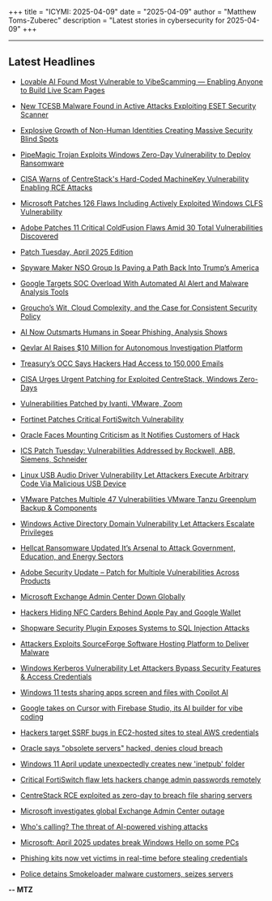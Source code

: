 +++
title = "ICYMI: 2025-04-09"
date = "2025-04-09"
author = "Matthew Toms-Zuberec"
description = "Latest stories in cybersecurity for 2025-04-09"
+++

---------------------------------------------------------------------------
## Latest Headlines
- [Lovable AI Found Most Vulnerable to VibeScamming — Enabling Anyone to Build Live Scam Pages](https://thehackernews.com/2025/04/lovable-ai-found-most-vulnerable-to.html)

- [New TCESB Malware Found in Active Attacks Exploiting ESET Security Scanner](https://thehackernews.com/2025/04/new-tcesb-malware-found-in-active.html)

- [Explosive Growth of Non-Human Identities Creating Massive Security Blind Spots](https://thehackernews.com/2025/04/explosive-growth-of-non-human.html)

- [PipeMagic Trojan Exploits Windows Zero-Day Vulnerability to Deploy Ransomware](https://thehackernews.com/2025/04/pipemagic-trojan-exploits-windows-clfs.html)

- [CISA Warns of CentreStack's Hard-Coded MachineKey Vulnerability Enabling RCE Attacks](https://thehackernews.com/2025/04/cisa-warns-of-centrestacks-hard-coded.html)

- [Microsoft Patches 126 Flaws Including Actively Exploited Windows CLFS Vulnerability](https://thehackernews.com/2025/04/microsoft-patches-126-flaws-including.html)

- [Adobe Patches 11 Critical ColdFusion Flaws Amid 30 Total Vulnerabilities Discovered](https://thehackernews.com/2025/04/adobe-patches-11-critical-coldfusion.html)

- [Patch Tuesday, April 2025 Edition](https://krebsonsecurity.com/2025/04/patch-tuesday-april-2025-edition/)

- [Spyware Maker NSO Group Is Paving a Path Back Into Trump’s America](https://www.wired.com/story/nso-group-the-vogel-group-lobbying-trump-administration/)

- [Google Targets SOC Overload With Automated AI Alert and Malware Analysis Tools](https://www.securityweek.com/google-targets-soc-overload-with-automated-ai-alert-and-malware-analysis-tools/)

- [Groucho’s Wit, Cloud Complexity, and the Case for Consistent Security Policy](https://www.securityweek.com/grouchos-wit-cloud-complexity-and-the-case-for-consistent-security-policy/)

- [AI Now Outsmarts Humans in Spear Phishing, Analysis Shows](https://www.securityweek.com/ai-now-outsmarts-humans-in-spear-phishing-analysis-shows/)

- [Qevlar AI Raises $10 Million for Autonomous Investigation Platform](https://www.securityweek.com/qevlar-ai-raises-10-million-for-autonomous-investigation-platform/)

- [Treasury’s OCC Says Hackers Had Access to 150,000 Emails](https://www.securityweek.com/treasurys-occ-says-hackers-had-access-to-150000-emails/)

- [CISA Urges Urgent Patching for Exploited CentreStack, Windows Zero-Days](https://www.securityweek.com/cisa-urges-urgent-patching-for-exploited-centrestack-windows-zero-days/)

- [Vulnerabilities Patched by Ivanti, VMware, Zoom](https://www.securityweek.com/vulnerabilities-patched-by-ivanti-vmware-zoom/)

- [Fortinet Patches Critical FortiSwitch Vulnerability](https://www.securityweek.com/fortinet-patches-critical-fortiswitch-vulnerability/)

- [Oracle Faces Mounting Criticism as It Notifies Customers of Hack](https://www.securityweek.com/oracle-faces-mounting-criticism-as-it-notifies-customers-of-hack/)

- [ICS Patch Tuesday: Vulnerabilities Addressed by Rockwell, ABB, Siemens, Schneider](https://www.securityweek.com/ics-patch-tuesday-vulnerabilities-addressed-by-rockwell-abb-siemens-schneider/)

- [Linux USB Audio Driver Vulnerability Let Attackers Execute Arbitrary Code Via Malicious USB Device](https://cybersecuritynews.com/linux-usb-audio-vulnerability/)

- [VMware Patches Multiple 47 Vulnerabilities VMware Tanzu Greenplum Backup & Components](https://cybersecuritynews.com/vmware-patches-multiple-47-vulnerabilities/)

- [Windows Active Directory Domain Vulnerability Let Attackers Escalate Privileges](https://cybersecuritynews.com/windows-active-directory-domain-vulnerability-let-attackers-escalate-privileges/)

- [Hellcat Ransomware Updated It’s Arsenal to Attack Government, Education, and Energy Sectors](https://cybersecuritynews.com/hellcat-ransomware-updated-its-arsenal/)

- [Adobe Security Update – Patch for Multiple Vulnerabilities Across Products](https://cybersecuritynews.com/adobe-security-update-multiple-vulnerabilities/)

- [Microsoft Exchange Admin Center Down Globally](https://cybersecuritynews.com/microsoft-exchange-admin-center-down/)

- [Hackers Hiding NFC Carders Behind Apple Pay and Google Wallet](https://cybersecuritynews.com/hackers-hiding-nfc-carders/)

- [Shopware Security Plugin Exposes Systems to SQL Injection Attacks](https://cybersecuritynews.com/shopware-security-plugin-exposes-systems/)

- [Attackers Exploits SourceForge Software Hosting Platform to Deliver Malware](https://cybersecuritynews.com/attackers-exploits-sourceforge-software/)

- [Windows Kerberos Vulnerability Let Attackers Bypass Security Features & Access Credentials](https://cybersecuritynews.com/windows-kerberos-vulnerability/)

- [Windows 11 tests sharing apps screen and files with Copilot AI](https://www.bleepingcomputer.com/news/microsoft/windows-11-tests-sharing-apps-screen-and-files-with-copilot-ai/)

- [Google takes on Cursor with Firebase Studio, its AI builder for vibe coding](https://www.bleepingcomputer.com/news/google/google-takes-on-cursor-with-firebase-studio-its-ai-builder-for-vibe-coding/)

- [Hackers target SSRF bugs in EC2-hosted sites to steal AWS credentials](https://www.bleepingcomputer.com/news/security/hackers-target-ssrf-bugs-in-ec2-hosted-sites-to-steal-aws-credentials/)

- [Oracle says "obsolete servers" hacked, denies cloud breach](https://www.bleepingcomputer.com/news/security/oracle-says-obsolete-servers-hacked-denies-cloud-breach/)

- [Windows 11 April update unexpectedly creates new 'inetpub' folder](https://www.bleepingcomputer.com/news/microsoft/windows-11-april-update-unexpectedly-creates-new-inetpub-folder/)

- [Critical FortiSwitch flaw lets hackers change admin passwords remotely](https://www.bleepingcomputer.com/news/security/critical-fortiswitch-flaw-lets-hackers-change-admin-passwords-remotely/)

- [CentreStack RCE exploited as zero-day to breach file sharing servers](https://www.bleepingcomputer.com/news/security/centrestack-rce-exploited-as-zero-day-to-breach-file-sharing-servers/)

- [Microsoft investigates global Exchange Admin Center outage](https://www.bleepingcomputer.com/news/microsoft/microsoft-investigates-global-exchange-admin-center-outage/)

- [Who's calling? The threat of AI-powered vishing attacks](https://www.bleepingcomputer.com/news/security/whos-calling-the-threat-of-ai-powered-vishing-attacks/)

- [Microsoft: April 2025 updates break Windows Hello on some PCs](https://www.bleepingcomputer.com/news/microsoft/microsoft-april-2025-updates-break-windows-hello-on-some-pcs/)

- [Phishing kits now vet victims in real-time before stealing credentials](https://www.bleepingcomputer.com/news/security/phishing-kits-now-vet-victims-in-real-time-before-stealing-credentials/)

- [Police detains Smokeloader malware customers, seizes servers](https://www.bleepingcomputer.com/news/security/police-detains-smokeloader-malware-customers-seizes-servers/)

**-- MTZ**